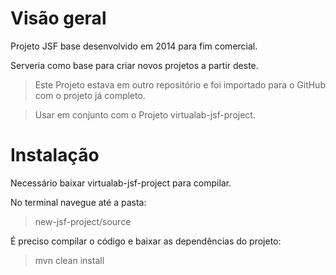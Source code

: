 # Visão geral
Projeto JSF base desenvolvido em 2014 para fim comercial.

Serveria como base para criar novos projetos a partir deste.

> Este Projeto estava em outro repositório e foi importado para o GitHub com o projeto já completo.

> Usar em conjunto com o Projeto virtualab-jsf-project.

# Instalação
Necessário baixar virtualab-jsf-project para compilar.

No terminal navegue até a pasta:
>  new-jsf-project/source

É preciso compilar o código e baixar as dependências do projeto:
> mvn clean install

